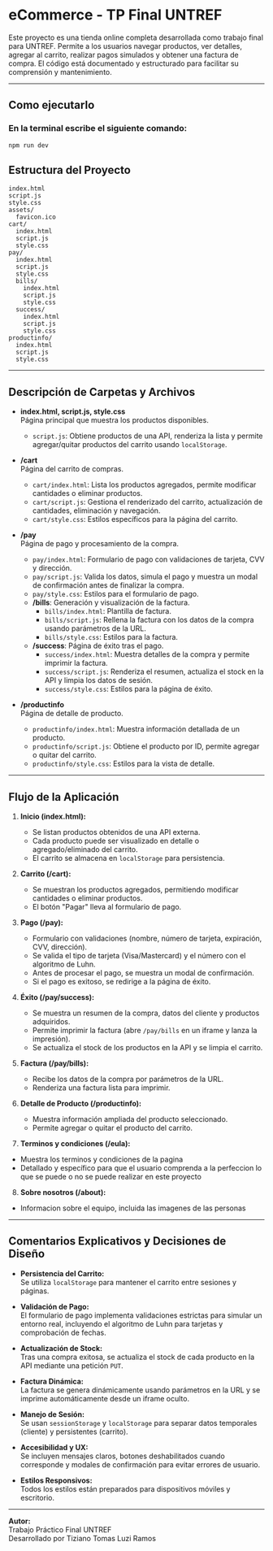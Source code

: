# eCommerce - TP Final UNTREF

Este proyecto es una tienda online completa desarrollada como trabajo final para UNTREF. Permite a los usuarios navegar productos, ver detalles, agregar al carrito, realizar pagos simulados y obtener una factura de compra. El código está documentado y estructurado para facilitar su comprensión y mantenimiento.

---

## Como ejecutarlo

### En la terminal escribe el siguiente comando:

```
npm run dev
```

## Estructura del Proyecto

```
index.html
script.js
style.css
assets/
  favicon.ico
cart/
  index.html
  script.js
  style.css
pay/
  index.html
  script.js
  style.css
  bills/
    index.html
    script.js
    style.css
  success/
    index.html
    script.js
    style.css
productinfo/
  index.html
  script.js
  style.css
```

---

## Descripción de Carpetas y Archivos

- **index.html, script.js, style.css**  
  Página principal que muestra los productos disponibles.

  - `script.js`: Obtiene productos de una API, renderiza la lista y permite agregar/quitar productos del carrito usando `localStorage`.

- **/cart**  
  Página del carrito de compras.

  - `cart/index.html`: Lista los productos agregados, permite modificar cantidades o eliminar productos.
  - `cart/script.js`: Gestiona el renderizado del carrito, actualización de cantidades, eliminación y navegación.
  - `cart/style.css`: Estilos específicos para la página del carrito.

- **/pay**  
  Página de pago y procesamiento de la compra.

  - `pay/index.html`: Formulario de pago con validaciones de tarjeta, CVV y dirección.
  - `pay/script.js`: Valida los datos, simula el pago y muestra un modal de confirmación antes de finalizar la compra.
  - `pay/style.css`: Estilos para el formulario de pago.
  - **/bills**: Generación y visualización de la factura.
    - `bills/index.html`: Plantilla de factura.
    - `bills/script.js`: Rellena la factura con los datos de la compra usando parámetros de la URL.
    - `bills/style.css`: Estilos para la factura.
  - **/success**: Página de éxito tras el pago.
    - `success/index.html`: Muestra detalles de la compra y permite imprimir la factura.
    - `success/script.js`: Renderiza el resumen, actualiza el stock en la API y limpia los datos de sesión.
    - `success/style.css`: Estilos para la página de éxito.

- **/productinfo**  
  Página de detalle de producto.
  - `productinfo/index.html`: Muestra información detallada de un producto.
  - `productinfo/script.js`: Obtiene el producto por ID, permite agregar o quitar del carrito.
  - `productinfo/style.css`: Estilos para la vista de detalle.

---

## Flujo de la Aplicación

1. **Inicio (index.html):**

   - Se listan productos obtenidos de una API externa.
   - Cada producto puede ser visualizado en detalle o agregado/eliminado del carrito.
   - El carrito se almacena en `localStorage` para persistencia.

2. **Carrito (/cart):**

   - Se muestran los productos agregados, permitiendo modificar cantidades o eliminar productos.
   - El botón "Pagar" lleva al formulario de pago.

3. **Pago (/pay):**

   - Formulario con validaciones (nombre, número de tarjeta, expiración, CVV, dirección).
   - Se valida el tipo de tarjeta (Visa/Mastercard) y el número con el algoritmo de Luhn.
   - Antes de procesar el pago, se muestra un modal de confirmación.
   - Si el pago es exitoso, se redirige a la página de éxito.

4. **Éxito (/pay/success):**

   - Se muestra un resumen de la compra, datos del cliente y productos adquiridos.
   - Permite imprimir la factura (abre `/pay/bills` en un iframe y lanza la impresión).
   - Se actualiza el stock de los productos en la API y se limpia el carrito.

5. **Factura (/pay/bills):**

   - Recibe los datos de la compra por parámetros de la URL.
   - Renderiza una factura lista para imprimir.

6. **Detalle de Producto (/productinfo):**

   - Muestra información ampliada del producto seleccionado.
   - Permite agregar o quitar el producto del carrito.

7. **Terminos y condiciones (/eula):**

- Muestra los terminos y condiciones de la pagina
- Detallado y específico para que el usuario comprenda a la perfeccion lo que se puede o no se puede realizar en este proyecto

8. **Sobre nosotros (/about):**

- Informacion sobre el equipo, incluida las imagenes de las personas

---

## Comentarios Explicativos y Decisiones de Diseño

- **Persistencia del Carrito:**  
  Se utiliza `localStorage` para mantener el carrito entre sesiones y páginas.

- **Validación de Pago:**  
  El formulario de pago implementa validaciones estrictas para simular un entorno real, incluyendo el algoritmo de Luhn para tarjetas y comprobación de fechas.

- **Actualización de Stock:**  
  Tras una compra exitosa, se actualiza el stock de cada producto en la API mediante una petición `PUT`.

- **Factura Dinámica:**  
  La factura se genera dinámicamente usando parámetros en la URL y se imprime automáticamente desde un iframe oculto.

- **Manejo de Sesión:**  
  Se usan `sessionStorage` y `localStorage` para separar datos temporales (cliente) y persistentes (carrito).

- **Accesibilidad y UX:**  
  Se incluyen mensajes claros, botones deshabilitados cuando corresponde y modales de confirmación para evitar errores de usuario.

- **Estilos Responsivos:**  
  Todos los estilos están preparados para dispositivos móviles y escritorio.

---

**Autor:**  
Trabajo Práctico Final UNTREF  
Desarrollado por Tiziano Tomas Luzi Ramos
